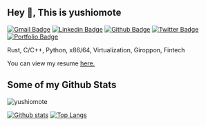 ## Hey 👋, This is yushiomote
[![Gmail Badge](https://img.shields.io/badge/-yushiomote@gmail.com-c14438?style=flat&logo=Gmail&logoColor=white&link=mailto:yushiomote@gmail.com)](mailto:yushiomote@gmail.com) 
[![Linkedin Badge](https://img.shields.io/badge/-yushiomote-0072b1?style=flat&logo=Linkedin&logoColor=white&link=http://linkedin.com/in/yushi-omote-b59a9a47/)](https://linkedin.com/in/yushi-omote-b59a9a47/) [![Github Badge](https://img.shields.io/badge/-yushiomote-grey?style=flat&logo=github&logoColor=white&link=https://github.com/yushiomote/)](https://www.github.com/yushiomote/) [![Twitter Badge](https://img.shields.io/badge/-ysmoo-00acee?style=flat&logo=twitter&logoColor=white&link=https://twitter.com/ysmoo/)](https://www.twitter.com/ysmoo/) [![Portfolio Badge](https://img.shields.io/badge/portfolio-web-blue?style=flat&link=https://yushiomote.org/)](https://yushiomote.org/) <p align='left'>Rust, C/C++, Python, x86/64, Virtualization, Giroppon, Fintech</p><p align='left'> You can view my resume <a href='https://yushiomote.org/pages/about/ ' target=_blank><u>here</u>.</a></p>
## Some of my Github Stats
<p align=left> <img src=https://komarev.com/ghpvc/?username=yushiomote alt=yushiomote /> </p>

[![Github stats](https://github-readme-stats.vercel.app/api?username=yushiomote&show_icons=true&include_all_commits=true)](https://github.com/yushiomote/github-readme-stats)
[![Top Langs](https://github-readme-stats.vercel.app/api/top-langs/?username=yushiomote&layout=compact)](https://github.com/yushiomote/github-readme-stats)

